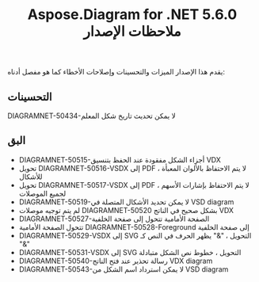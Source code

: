 ﻿---
title: Aspose.Diagram for .NET 5.6.0 ملاحظات الإصدار
type: docs
weight: 40
url: /ar/net/aspose-diagram-for-net-5-6-0-release-notes/
---
يقدم هذا الإصدار الميزات والتحسينات وإصلاحات الأخطاء كما هو مفصل أدناه:
## **التحسينات**
DIAGRAMNET-50434-لا يمكن تحديث تاريخ شكل المعلم
## **البق**
- DIAGRAMNET-50515-أجزاء الشكل مفقودة عند الحفظ بتنسيق VDX
- تحويل DIAGRAMNET-50516-VSDX إلى PDF ، لا يتم الاحتفاظ بالألوان المعبأة للأشكال
- تحويل DIAGRAMNET-50517-VSDX إلى PDF ، لا يتم الاحتفاظ بإشارات الأسهم لجميع الموصلات
- DIAGRAMNET-50519-لا يمكن تحديد الأشكال المتصلة في VSD diagram
- لم يتم توجيه موصلات DIAGRAMNET-50520 بشكل صحيح في الناتج VDX
- DIAGRAMNET-50527-الصفحة الأمامية تتحول إلى صفحة الخلفية
- تتحول الصفحة الأمامية DIAGRAMNET-50528-Foreground إلى صفحة الخلفية
- DIAGRAMNET-50529-VSDX إلى SVG التحويل ، "&" يظهر الحرف في النص كـ "&"
- DIAGRAMNET-50531-VSDX إلى SVG التحويل ، خطوط نص الشكل متبادلة
- DIAGRAMNET-50540-رسالة تحذير عند فتح الناتج VDX diagram
- DIAGRAMNET-50543-لا يمكن استرداد اسم الشكل من VSD diagram
